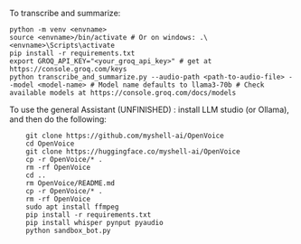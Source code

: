 

To transcribe and summarize:

```
python -m venv <envname>
source <envname>/bin/activate # Or on windows: .\<envname>\Scripts\activate
pip install -r requirements.txt
export GROQ_API_KEY="<your_groq_api_key>" # get at https://console.groq.com/keys 
python transcribe_and_summarize.py --audio-path <path-to-audio-file> --model <model-name> # Model name defaults to llama3-70b # Check available models at https://console.groq.com/docs/models
```






To use the general Assistant (UNFINISHED) : install LLM studio (or Ollama), and then do the following: 
```
    git clone https://github.com/myshell-ai/OpenVoice
    cd OpenVoice
    git clone https://huggingface.co/myshell-ai/OpenVoice
    cp -r OpenVoice/* .
    rm -rf OpenVoice
    cd ..
    rm OpenVoice/README.md
    cp -r OpenVoice/* .
    rm -rf OpenVoice
    sudo apt install ffmpeg
    pip install -r requirements.txt
    pip install whisper pynput pyaudio
    python sandbox_bot.py
```
